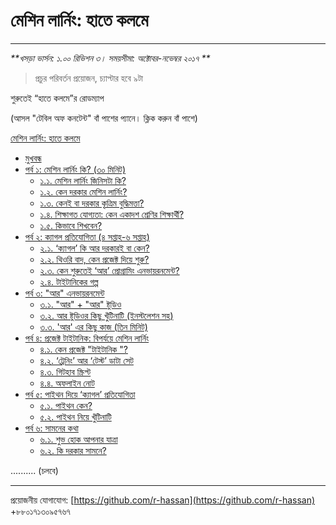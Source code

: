 # মেশিন লার্নিং: হাতে কলমে

---

_**খসড়া ভার্সন: ১.০০ রিভিশন ৩। সময়সীমা: অক্টোবর-নভেম্বর ২০১৭ **_

> প্রচুর পরিবর্তন প্রয়োজন, চ্যাপ্টার হবে ৯টা

শুরুতেই “হাতে কলমে”র রোডম্যাপ

\(আসল "টেবিল অফ কনটেন্ট" বাঁ পাশের প্যানে। ক্লিক করুন বাঁ পাশে\)

[মেশিন লার্নিং: হাতে কলমে](https://github.com/r-hassan/mlbook-titanic/blob/master/README.md)

* [মুখবন্ধ](https://github.com/r-hassan/mlbook-titanic/blob/master/intro.md)
* [পর্ব ১: মেশিন লার্নিং কি? \(৩০ মিনিট\)](https://github.com/r-hassan/mlbook-titanic/blob/master/introduction/README.md)
  * [১.১. মেশিন লার্নিং জিনিসটা কি?](https://github.com/r-hassan/mlbook-titanic/blob/master/introduction/what-is-ml.md)
  * [১.২. কেন দরকার মেশিন লার্নিং?](https://github.com/r-hassan/mlbook-titanic/blob/master/introduction/why-needed.md)
  * [১.৩. কেনই বা দরকার কৃত্রিম বুদ্ধিমত্তা?](https://github.com/r-hassan/mlbook-titanic/blob/master/introduction/why-ai.md)
  * [১.৪. শিক্ষাগত যোগ্যতা: কেন একাদশ শ্রেণির শিক্ষার্থী?](https://github.com/r-hassan/mlbook-titanic/blob/master/introduction/pre-requisite.md)
  * [১.৫. কিভাবে শিখবেন?](https://github.com/r-hassan/mlbook-titanic/blob/master/introduction/how-to-learn.md)
* [পর্ব ২: ক্যাগল প্রতিযোগিতা \(৪ সপ্তাহ-৬ সপ্তাহ\)](https://github.com/r-hassan/mlbook-titanic/blob/master/kaggle/README.md)
  * [২.১. ‘ক্যাগল’ কি আর দরকারই বা কেন?](https://github.com/r-hassan/mlbook-titanic/blob/master/kaggle/why-kaggle.md)
  * [২.২. থিওরি বাদ, কেন প্রজেক্ট দিয়ে শুরু?](https://github.com/r-hassan/mlbook-titanic/blob/master/kaggle/project.md)
  * [২.৩. কেন শুরুতেই ‘আর’ প্রোগ্রামিং এনভায়রনমেন্ট?](https://github.com/r-hassan/mlbook-titanic/blob/master/kaggle/why-r.md)
  * [২.৪. টাইটানিকের গল্প](https://github.com/r-hassan/mlbook-titanic/blob/master/project-titanic/titanic-story.md)
* [পর্ব ৩: "আর" এনভায়রনমেন্ট](https://github.com/r-hassan/mlbook-titanic/blob/master/r-environment/README.md)
  * [৩.১. "আর" + "আর" ষ্টুডিও](https://github.com/r-hassan/mlbook-titanic/blob/master/r-environment/r-r-studio.md)
  * [৩.২. আর ষ্টুডিওর কিছু খুঁটিনাটি \(ইনস্টলেশন সহ\)](https://github.com/r-hassan/mlbook-titanic/blob/master/r-environment/r-studio-installation.md)
  * [৩.৩. 'আর' এর কিছু কাজ \(তিন মিনিট\)](https://github.com/r-hassan/mlbook-titanic/blob/master/r-environment/r-commands.md)
* [পর্ব ৪: প্রজেক্ট টাইটানিক: বিপর্যয়ে মেশিন লার্নিং](https://github.com/r-hassan/mlbook-titanic/blob/master/project-titanic/README.md)
  * [৪.১. কেন প্রজেক্ট "টাইটানিক "?](https://github.com/r-hassan/mlbook-titanic/blob/master/project-titanic/why-titanic.md)
  * [৪.২. ‘ট্রেনিং’ আর ‘টেস্ট’ ডাটা সেট](https://github.com/r-hassan/mlbook-titanic/blob/master/project-titanic/trg-test.md)
  * [৪.৩. গিটহাব স্ক্রিপ্ট](https://github.com/r-hassan/mlbook-titanic/blob/master/project-titanic/github-script.md)
  * [৪.৪. অফলাইন নোট](https://github.com/r-hassan/mlbook-titanic/blob/master/project-titanic/offline-note.md)
* [পর্ব ৫: পাইথন দিয়ে ‘ক্যাগল’ প্রতিযোগিতা](https://github.com/r-hassan/mlbook-titanic/blob/master/python-titanic/README.md)
  * [৫.১. পাইথন কেন?](https://github.com/r-hassan/mlbook-titanic/blob/master/python-titanic/why-python.md)
  * [৫.২. পাইথন নিয়ে খুঁটিনাটি](https://github.com/r-hassan/mlbook-titanic/blob/master/python-titanic/python-setup.md)
* [পর্ব ৬: সামনের কথা](https://github.com/r-hassan/mlbook-titanic/blob/master/new-beginning/README.md)
  * [৬.১. শুভ হোক আপনার যাত্রা](https://github.com/r-hassan/mlbook-titanic/blob/master/new-beginning/happy-ml.md)
  * [৬.২. কি দরকার সামনে?](https://github.com/r-hassan/mlbook-titanic/blob/master/new-beginning/future-guidance.md)

.......... \(চলবে\)

---

প্রয়োজনীয় যোগাযোগ: [https://github.com/r-hassan](https://github.com/r-hassan) +৮৮০১৭১৩০৯৫৭৬৭

